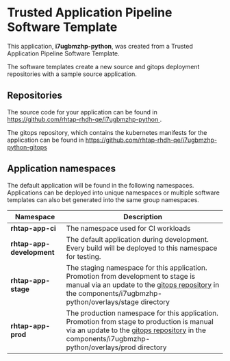 # Trusted Application Pipeline Software Template

This application, **i7ugbmzhp-python**, was created from a Trusted Application Pipeline Software Template.

The software templates create a new source and gitops deployment repositories with a sample source application. 

## Repositories

The source code for your application can be found in [https://github.com/rhtap-rhdh-qe/i7ugbmzhp-python ](https://github.com/rhtap-rhdh-qe/i7ugbmzhp-python ).
 
The gitops repository, which contains the kubernetes manifests for the application can be found in 
[https://github.com/rhtap-rhdh-qe/i7ugbmzhp-python-gitops ](https://github.com/rhtap-rhdh-qe/i7ugbmzhp-python-gitops ) 

## Application namespaces 

The default application will be found in the following namespaces. Applications can be deployed into unique namespaces or multiple software templates can also bet generated into the same group namespaces.  

|  Namespace   |  Description   |  
| -------- | -------- |
| **rhtap-app-ci** | The namespace used for CI workloads |
| **rhtap-app-development** | The default application during development. Every build will be deployed to this namespace for testing. |
| **rhtap-app-stage** | The staging namespace for this application. Promotion from development to stage is manual via an update to the [gitops repository](https://github.com/rhtap-rhdh-qe/i7ugbmzhp-python-gitops ) in the components/i7ugbmzhp-python/overlays/stage directory |
| **rhtap-app-prod** | The production namespace for this application. Promotion from stage to production is manual via an update to the [gitops repository](https://github.com/rhtap-rhdh-qe/i7ugbmzhp-python-gitops ) in the components/i7ugbmzhp-python/overlays/prod directory |
